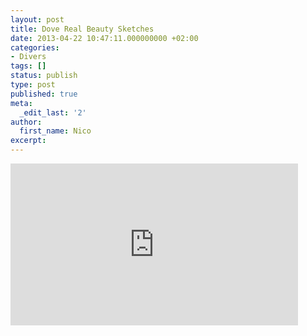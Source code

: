 ```yaml
---
layout: post
title: Dove Real Beauty Sketches
date: 2013-04-22 10:47:11.000000000 +02:00
categories:
- Divers
tags: []
status: publish
type: post
published: true
meta:
  _edit_last: '2'
author:
  first_name: Nico
excerpt:
---
```

<p><iframe width="460" height="259" src="https://www.youtube.com/embed/XpaOjMXyJGk" frameborder="0" allowfullscreen></iframe></p>
